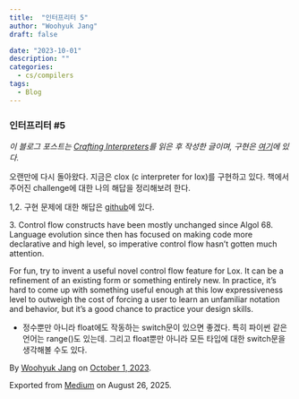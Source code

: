 ```yaml
---
title:  "인터프리터 5"
author: "Woohyuk Jang"
draft: false

date: "2023-10-01"
description: ""
categories:
  - cs/compilers
tags:
  - Blog
---
```

### 인터프리터 #5



*이 블로그 포스트는&#x20;*[*Crafting Interpreters*](https://craftinginterpreters.com/)*를 읽은 후 작성한 글이며, 구현은&#x20;*[*여기*](https://github.com/WHJang-0421/clox)*에 있다.*



오랜만에 다시 돌아왔다. 지금은 clox (c interpreter for lox)를 구현하고 있다. 책에서 주어진 challenge에 대한 나의 해답을 정리해보려 한다.



1,2. 구현 문제에 대한 해답은 [github](https://github.com/WHJang-0421/clox)에 있다.



3\. Control flow constructs have been mostly unchanged since Algol 68. Language evolution since then has focused on making code more declarative and high level, so imperative control flow hasn’t gotten much attention.



For fun, try to invent a useful novel control flow feature for Lox. It can be a refinement of an existing form or something entirely new. In practice, it’s hard to come up with something useful enough at this low expressiveness level to outweigh the cost of forcing a user to learn an unfamiliar notation and behavior, but it’s a good chance to practice your design skills.



* 정수뿐만 아니라 float에도 작동하는 switch문이 있으면 좋겠다. 특히 파이썬 같은 언어는 range()도 있는데. 그리고 float뿐만 아니라 모든 타입에 대한 switch문을 생각해볼 수도 있다.



By [Woohyuk Jang](https://medium.com/@morrranii) on [October 1, 2023](https://medium.com/p/2e7b05ffd6bd).

Exported from [Medium](https://medium.com) on August 26, 2025.
